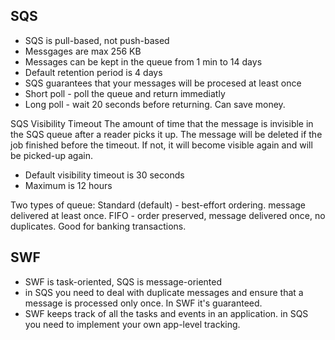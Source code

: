 ## SQS
* SQS is pull-based, not push-based
* Messgages are max 256 KB
* Messages can be kept in the queue from 1 min to 14 days
* Default retention period is 4 days
* SQS guarantees that your messages will be procesed at least once
* Short poll - poll the queue and return immediatly
* Long poll - wait 20 seconds before returning. Can save money.

SQS Visibility Timeout
The amount of time that the message is invisible in the SQS queue after a reader picks it up. The message will be deleted if the job finished before the timeout. If not, it will become visible again and will be picked-up again.
* Default visibility timeout is 30 seconds
* Maximum is 12 hours

Two types of queue:
Standard (default) - best-effort ordering. message delivered at least once.
FIFO - order preserved, message delivered once, no duplicates. Good for banking transactions.

## SWF
* SWF is task-oriented, SQS is message-oriented
* in SQS you need to deal with duplicate messages and ensure that a message is processed only once. In SWF it's guaranteed.
* SWF keeps track of all the tasks and events in an application. in SQS you need to implement your own app-level tracking.
